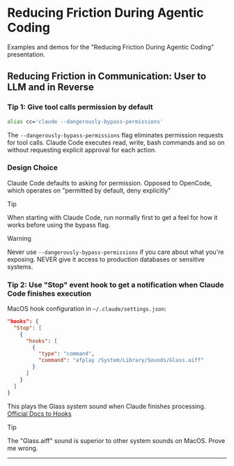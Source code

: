 # Reducing Friction During Agentic Coding

Examples and demos for the "Reducing Friction During Agentic Coding" presentation.

## Reducing Friction in Communication: User to LLM and in Reverse

### Tip 1: Give tool calls permission by default

```bash
alias cc='claude --dangerously-bypass-permissions'
```

The `--dangerously-bypass-permissions` flag eliminates permission requests for tool calls. Claude Code executes read, write, bash commands and so on without requesting explicit approval for each action.

### Design Choice

Claude Code defaults to asking for permission. Opposed to OpenCode, which operates on "permitted by default, deny explicitly"

> [!TIP]
> When starting with Claude Code, run normally first to get a feel for how it works before using the bypass flag.

> [!WARNING]
> Never use `--dangerously-bypass-permissions` if you care about what you're exposing. NEVER give it access to production databases or sensitive systems.

### Tip 2: Use "Stop" event hook to get a notification when Claude Code finishes execution

MacOS hook configuration in `~/.claude/settings.json`:

```json
"hooks": {
  "Stop": [
    {
      "hooks": [
        {
          "type": "command",
          "command": "afplay /System/Library/Sounds/Glass.aiff"
        }
      ]
    }
  ]
}
```

This plays the Glass system sound when Claude finishes processing. [Official Docs to Hooks](https://docs.anthropic.com/en/docs/claude-code/hooks)

> [!TIP]
> The "Glass.aiff" sound is superior to other system sounds on MacOS. Prove me wrong.

---
